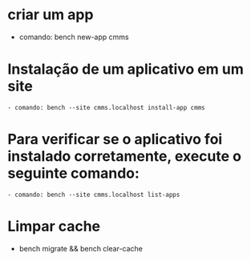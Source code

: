 # criar um app
 - comando: bench new-app cmms

# Instalação de um aplicativo em um site 
    - comando: bench --site cmms.localhost install-app cmms

# Para verificar se o aplicativo foi instalado corretamente, execute o seguinte comando:
    - comando: bench --site cmms.localhost list-apps

# Limpar cache
 - bench migrate && bench clear-cache




